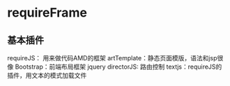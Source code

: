 # requireFrame
## 基本插件
   requireJS： 用来做代码AMD的框架
   artTemplate：静态页面模版，语法和jsp很像
   Bootstrap：前端布局框架
   jquery 
   directorJS: 路由控制
   textjs：requireJS的插件，用文本的模式加载文件
   

